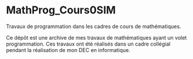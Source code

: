 # MathProg_Cours0SIM

Travaux de programmation dans les cadres de cours de mathématiques.

Ce dépôt est une archive de mes travaux de mathématiques ayant un volet programmation. Ces travaux ont été réalisés dans un cadre collégial pendant la réalisation de mon DEC en informatique.
